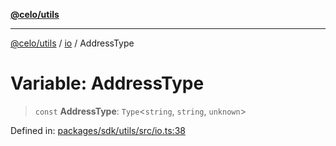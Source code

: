 [**@celo/utils**](../../README.md)

***

[@celo/utils](../../README.md) / [io](../README.md) / AddressType

# Variable: AddressType

> `const` **AddressType**: `Type`\<`string`, `string`, `unknown`\>

Defined in: [packages/sdk/utils/src/io.ts:38](https://github.com/celo-org/developer-tooling/blob/master/packages/sdk/utils/src/io.ts#L38)
